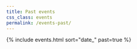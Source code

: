 ```yaml
---
title: Past events
css_class: events
permalink: /events-past/
---
```


{% include events.html sort="date_" past=true %}
